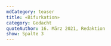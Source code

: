```yaml
---
mdCategory: teaser
title: «Bifurkation»
category: Gedacht
quoteAuthor: 16. März 2021, Redaktion
show: Spalte 3
---
```

